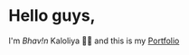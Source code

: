 # Hello guys,
I'm _Bhav!n_ Kaloliya 👋🏻 and this is my [Portfolio](https://cyber-bhavin.github.io/Portfolio/)  
